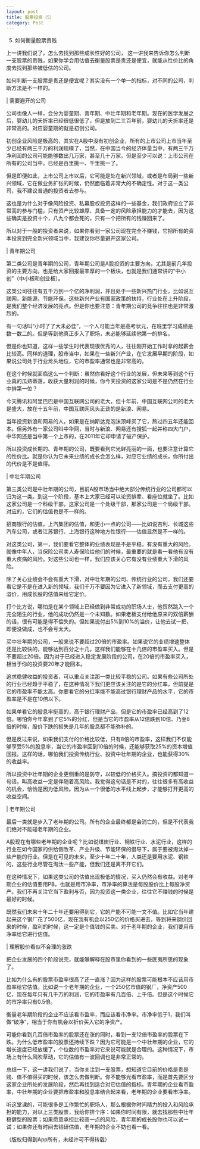 ```yaml
---
layout: post
title: 股票投资（5）
category: Post
---
```

5. 如何衡量股票贵贱

上一讲我们说了，怎么去找到那些成长性好的公司， 这一讲我来告诉你怎么判断一支股票的贵贱，如果你学会用估值去衡量股票是贵还是便宜，就能从性价比的角度去找到那些被低估的公司。

如何判断一支股票是贵还是便宜呢？其实没有一个单一的指标，对不同的公司，判断方法是不一样的。     

| 需要避开的公司

公司也像人一样，会分为婴童期、青年期、中壮年期和老年期。现在的医学发展之后，婴幼儿的夭折率已经很低很低了，但是放到二三百年前，婴幼儿的夭折率还是非常高的。对应婴童期的就是初创公司。

初创企业风险是极高的，其实在A股中没有初创企业，所有的上市公司上市当年至少已经有两三千万的利润规模了，当然，在中国当今的经济体量当中，有两三千万净利润的公司可能能够数出几万家，甚至几十万家。但是至少可以说：上市公司在所有的公司当中，已经是百里挑一、千里挑一了。

但是即便如此，上市公司上市以后，它可能是处在新兴领域，或者是布局到一些新兴领域，它在做业务扩张的时候，仍然面临着非常大的不确定性。对于这一类公司，我不建议普通的投资者去参与。

这也是为什么对于像风险投资、私募股权投资这样的一些基金，我们政府设立了非常高的参与门槛，只有资产比较雄厚、具备一定的风险承担能力的才能去，因为这些确实是投资十个，八九个都会死的，只有一个把所有的钱赚回来了。

所以对于一般的投资者来说，如果你看到一家公司现在完全不赚钱，它把所有的资本投资到完全新兴领域当中，我建议你尽量避开这家公司。     

| 青年期公司

第二类公司是青年期的公司，青年期公司是A股投资的主要方向，尤其是前几年投资的主要方向，也是给大家回报最丰厚的一个板块，也就是我们通常讲的“中小创”（中小板和创业板）。

这类公司往往有五千万到一个亿的净利润，并且处于一些新兴热门行业，比如说互联网，新能源，节能环保。这些新兴产业有国家政策的扶持，行业处在上升阶段，是我们整个经济发展的亮点。但是你也要注意：青年期公司的竞争往往也是非常激烈的。

有一句话叫“小时了了大未必佳”，一个人可能当年是高考状元，在班里学习成绩是数一数二的。但是等到他真正步入了职场，未必能够延续他第一的排名。

但是你也知道，这样一些学生时代表现很优秀的人，往往刚开始工作时拿的起薪会比较高。同样的道理，股市当中，如果在一些新兴产业，在它发展早期的阶段，如果说公司处于行业龙头地位，它的市盈率通常也是非常高的。

在这个时候就面临这么一个判断：虽然你看好这个行业的发展，但未来等到这个行业真的瓜熟蒂落，收获大量利润的时候，你今天投资的这家公司是不是仍然在行业中排第一位？

今天腾讯和阿里巴巴是中国互联网公司的老大，但十年前，中国互联网公司的老大是盛大，放在十五年前，中国互联网风头正劲的是新浪、网易。

当年投资新浪和网易的人，如果是在纳斯达克泡沫顶峰买了它，熬过四五年还能回本。但另外有一家公司叫中华网，当时与新浪、网易还有搜狐一起并称四大门户，中华网还是当中第一个上市的，在2011年它却申请了破产保护。

所以投资成长期的、青年期的公司，既要看到它光鲜亮丽的一面，也要注意计算它的性价比。就是你认为它未来业绩的成长会怎么样，对应它业绩的成长，你所付出的代价是不是值得。    

| 中壮年期公司

第三类公司是中壮年期的公司，目前A股市场当中绝大部分传统行业的公司都可以归为这一类。到这一个阶段，基本上大家已经可以论资排辈、看座位就坐了。比如这家公司是一个科级干部，这家公司是一个处级干部，那家公司是一个局级干部。对应的，它们的估值也是不一样的。

招商银行的估值，上汽集团的估值，和更小一点的公司——比如说吉利、长城这些汽车公司，或者江苏银行、上海银行这种地方性银行——估值显然是不一样的。

对这类公司，第一，我们要看它整体的业绩表现是不是平稳，有没有重大的风险。就像中年人，当保险公司卖人寿保险给他们的时候，最重要的就是看一看他有没有重大疾病的风险。对这些公司也一样，我们应该关心它有没有业绩重大下滑的风险。

除了关心业绩会不会有重大下滑，对中壮年期的公司、传统行业的公司，我们还要看它是不是在进入新的领域，我们千万不要因为它进入了新领域，而去支付更高的溢价，用成长股的估值来给它定价。

打个比方说，哪怕是在某个领域上已经做到非常成功的职场人士，他贸然跳入一个完全陌生的行业，他的成功仍然是一个未知数。如果老板支付给他原来的双倍薪酬的话，很有可能是得不偿失的。但如果说付出5%到10%的溢价，让他去试一把，即便没做成，也不会亏太大。

买中壮年期的公司，一般来说不要超过20倍的市盈率。如果说它的业绩增速整体还是比较快的，能够达到百分之十几，这样我们能够在十几倍的市盈率买入。但是不要超过20倍。因为对于已经进入稳定发展阶段的公司，在20倍的市盈率买入，相当于你的投资要20年才能回本。

追求稳健收益的投资者，可以重点关注那一类比较平稳的公司。如果有些公司所处的行业已经趋于平稳了，在这种情况下我们更应该关注的是它的分红率，但前提是它的市盈率不能太高。你要看它的分红率能不能高过银行理财产品的水平，它的市盈率是不是在10倍以下。

如果单看它的股息率挺高的，高于银行理财产品，但是它的市盈率已经高到了12倍。哪怕你今年拿到了它5%的分红，但是当它的市盈率从12倍跌到10倍、乃至8倍的时候，股价下跌的损失是几年的股息都不能弥补的。

但是反过来说，如果我们支付的价格比较低，只有8倍的市盈率，这样我们不仅能够享受5%的股息率，当它的市盈率回到10倍的时候，还能够获取25%的资本增值回报。这样的话，哪怕我们投资传统行业、投资中壮年期的企业，也能获得30%的收益率。

所以投资中壮年期的企业更侧重的是防守，以较低的价格买入。搞投资的都知道一句话，叫高收益一定是伴随着高风险。我觉得这句话是不对的，往往很多有高收益的机会，恰恰是因为低风险。因为从一个很低的水平线上起步，才能够打开更高的收益空间。   

| 老年期公司

最后一类就是步入了老年期的公司。所有的企业最终都是会消亡的，但是不代表我们绝对不能碰老年期的企业。

A股现在有哪些老年期的企业呢？比如说煤炭行业、钢铁行业、水泥行业，这样的行业在如今国家的供给侧改革、产业升级、节能环保的倡导下，属于要被淘汰掉一些产能的行业。但是在可见的未来，至少十年二十年，人类还是要用水泥、钢铁的，这些行业尽管在淘汰一些产能，但我们还是离不开它们。

在这种情况下，如果这类公司的估值出现极低的情况，买入仍然会有收益。对老年期企业的估值要用PB，也就是用市净率，市净率的算法是每股股价比上每股净资产。我们不再关注它当下盈利与否，因为投资这一类企业，往往它不赚钱的时候是最好的时候。

既然我们未来十年二十年还要用得到它，它的产能不可能一文不值。比如它当年建起来这个钢厂花了500亿，现在我有机会以250亿的价格买进去，等到将来钢价回来的时候，盈利的时候，这一定是个值钱的买卖。对于老年期的企业，我们要用市净率给它进行估值。  

| 理解股价看似不合理的涨跌

把企业发展的四个阶段说完，就能够解释在股市里你看到的一些匪夷所思的现象了。

比如为什么有的股票市盈率很高了还一直涨？因为这样的股票可能根本不应该用市盈率给它估值。比如说一个老年期的企业，一个250亿市值的钢厂，净资产500亿，现在每年只有几千万的利润，它的市盈率有几百倍、上千倍。但是这个时候它的市净率只有0.5倍。

衡量老年期阶段的企业不应该看市盈率，而应该看市净率。市净率低于1，我们叫做“破净”，相当于你有机会以折价买入它的净资产。

可能你看到几百倍市盈率的股票还在涨的同时，看到一支12倍市盈率的股票在下跌。为什么低市盈率的股票还持续下跌？因为它可能是一个中壮年期的企业，它的增长速度已经放缓了，个位数的市盈率对它来说可能就是合理的。这种情况下，市场上有什么风吹草动，它的估值有一波回调也是非常正常的。 

总结一下，这一讲我们说了，当你关注到一支股票，想知道它目前的价格是贵是贱、值不值得买的时候，该怎么去做判断。你不能够光看市盈率，而是首先要区分这家企业所处的发展阶段，然后再找到适合对它估值的指标。青年期的企业看市盈率，中壮年期的企业要把市盈率和股息率结合起来看，老年期的企业要看市净率。     

听这堂课的，可能很多是工作繁忙的职场人，那么根据你时间精力的投入和风险承担的能力，对以上三类股票，我给你排个序：如果你时间有限，就去找那些中壮年稳健型的股票；如果愿意承担比较高一点的风险，青年期的成长股你也可以试一试；如果你还有时间去钻研估值，老年期的企业不妨也看一看。




（版权归得到App所有，未经许可不得转载）
